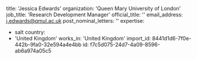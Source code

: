 title: 'Jessica Edwards'
organization: 'Queen Mary University of London'
job_title: 'Research Development Manager'
official_title: ''
email_address: j.edwards@qmul.ac.uk
post_nominal_letters: ''
expertise:
  - salt
country:
  - 'United Kingdom'
works_in: 'United Kingdom'
import_id: 8441d1d6-7f0e-442b-9fa0-32e594a4e4bb
id: f7c5d075-24d7-4a09-8596-ab6a974a05c5
